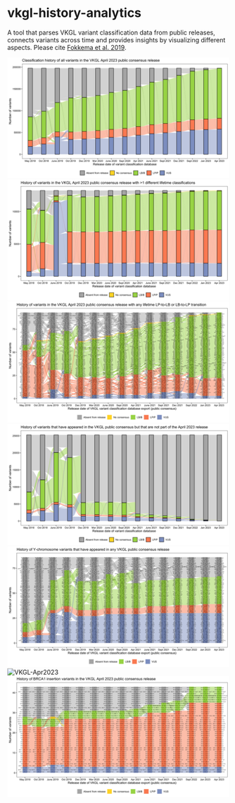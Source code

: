 # vkgl-history-analytics
A tool that parses VKGL variant classification data from public releases, connects variants across time and provides insights by visualizing different aspects.
Please cite [Fokkema et al. 2019](https://doi.org/10.1002/humu.23896).

![VKGL-Apr2023](img/vkgl-apr2023.png)
![VKGL-Apr2023](img/vkgl-apr2023-gt1clsf.png)
![VKGL-Apr2023](img/vkgl-apr2023-lp-lb-trans.png)
![VKGL-Apr2023](img/vkgl-notinapr2023.png)
![VKGL-Apr2023](img/vkgl-apr2023-y.png)
![VKGL-Apr2023](img/vkgl-apr2023-nocons.png)
![VKGL-Apr2023](img/vkgl-apr2023-brca1-ins.png)
